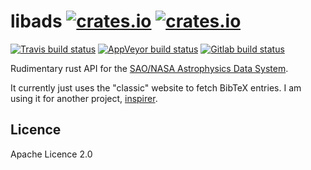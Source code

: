 # libads [![crates.io](https://img.shields.io/crates/v/libads.svg)](https://crates.io/crates/libads) [![crates.io](https://img.shields.io/crates/l/libads.svg)](https://crates.io/crates/libads)

[![Travis build status](https://img.shields.io/travis/musoke/libads.svg)](https://travis-ci.org/musoke/libads/)
[![AppVeyor build status](https://img.shields.io/appveyor/ci/musoke/libads.svg)](https://ci.appveyor.com/project/musoke/libads)
[![Gitlab build status](https://gitlab.com/musoke/libads/badges/master/build.svg)](https://gitlab.com/musoke/libads/pipelines)


Rudimentary rust API for the [SAO/NASA Astrophysics Data System](http://adsabs.harvard.edu/abstract_service.html).

It currently just uses the "classic" website to fetch BibTeX entries.
I am using it for another project, [inspirer](https://gitlab.com/musoke/inspirer/).

## Licence

Apache Licence 2.0
